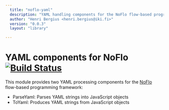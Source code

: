 ```yaml
---
  title: "noflo-yaml"
  description: "YAML handling components for the NoFlo flow-based programming environment"
  author: "Henri Bergius <henri.bergius@iki.fi>"
  version: "0.0.3"
  layout: "library"

---
```

YAML components for NoFlo [![Build Status](https://secure.travis-ci.org/bergie/noflo-yaml.png?branch=master)](https://travis-ci.org/bergie/noflo-yaml)
=========================

This module provides two YAML processing components for the [NoFlo](http://noflojs.org/) flow-based programming framework:

* ParseYaml: Parses YAML strings into JavaScript objects
* ToYaml: Produces YAML strings from JavaScript objects

